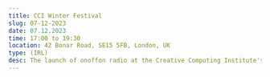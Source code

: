 ```yaml
---
title: CCI Winter Festival
slug: 07-12-2023
date: 07.12.2023
time: 17:00 to 19:30
location: 42 Bonar Road, SE15 5FB, London, UK
type: (IRL)
desc: The launch of onoffon radio at the Creative Computing Institute's (UAL) winter showcase. Broadcasting live for the duration of the event, tune in to hear the ambient sounds from the gallery and musings from the attendees.
---
```

